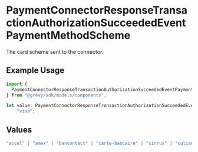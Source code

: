 # PaymentConnectorResponseTransactionAuthorizationSucceededEventPaymentMethodScheme

The card scheme sent to the connector.

## Example Usage

```typescript
import {
  PaymentConnectorResponseTransactionAuthorizationSucceededEventPaymentMethodScheme,
} from "@gr4vy/sdk/models/components";

let value: PaymentConnectorResponseTransactionAuthorizationSucceededEventPaymentMethodScheme =
    "visa";
```

## Values

```typescript
"accel" | "amex" | "bancontact" | "carte-bancaire" | "cirrus" | "culiance" | "dankort" | "diners-club" | "discover" | "eftpos-australia" | "elo" | "hipercard" | "jcb" | "maestro" | "mastercard" | "mir" | "nyce" | "other" | "pulse" | "rupay" | "star" | "uatp" | "unionpay" | "visa"
```